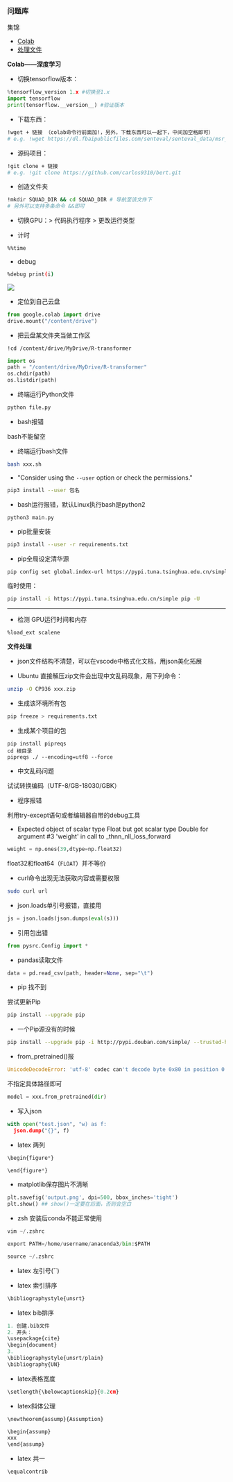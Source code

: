 ### 问题库

集锦

- [Colab](#colab)
- [处理文件](#file)


**<div id='colab'>Colab——深度学习</div>**

- 切换tensorflow版本：
```python
%tensorflow_version 1.x #切换至1.x
import tensorflow
print(tensorflow.__version__) #验证版本
```

- 下载东西：
```bash
!wget + 链接 （colab命令行前面加!，另外，下载东西可以一起下，中间加空格即可）
# e.g. !wget https://dl.fbaipublicfiles.com/senteval/senteval_data/msr_paraphrase_train.txt https://dl.fbaipublicfiles.com/senteval/senteval_data/msr_paraphrase_test.txt

```

- 源码项目：
```bash
!git clone + 链接
# e.g. !git clone https://github.com/carlos9310/bert.git
```

- 创造文件夹
```bash
!mkdir SQUAD_DIR && cd SQUAD_DIR # 导航至该文件下
# 另外可以支持多条命令 &&即可 
```

- 切换GPU：> 代码执行程序 > 更改运行类型

- 计时

```bash
%%time
```

- debug
```bash
%debug print(i)
```
![](https://github.com/sherlcok314159/ML/blob/main/Images/debug.png)

- 定位到自己云盘

```python
from google.colab import drive
drive.mount("/content/drive")
```

- 把云盘某文件夹当做工作区

```bash
!cd /content/drive/MyDrive/R-transformer
```

```python
import os
path = "/content/drive/MyDrive/R-transformer"
os.chdir(path)
os.listdir(path)
```

- 终端运行Python文件

```bash
python file.py
```

- bash报错

bash不能留空

- 终端运行bash文件

```bash
bash xxx.sh
```

- "Consider using the `--user` option or check the permissions."

```bash
pip3 install --user 包名
```

- bash运行报错，默认Linux执行bash是python2
```
python3 main.py
```

- pip批量安装

```bash
pip3 install --user -r requirements.txt
```

- pip全局设定清华源

```bash
pip config set global.index-url https://pypi.tuna.tsinghua.edu.cn/simple
```

临时使用：
```bash
pip install -i https://pypi.tuna.tsinghua.edu.cn/simple pip -U
```
***

- 检测 GPU运行时间和内存
```
%load_ext scalene
```

**<div id='file'>文件处理</div>**

- json文件结构不清楚，可以在vscode中格式化文档，用json美化拓展

- Ubuntu 直接解压zip文件会出现中文乱码现象，用下列命令：
```bash
unzip -O CP936 xxx.zip
```

- 生成该环境所有包

```bash
pip freeze > requirements.txt
```

- 生成某个项目的包

```
pip install pipreqs
cd 根目录
pipreqs ./ --encoding=utf8 --force
```

- 中文乱码问题

试试转换编码（UTF-8/GB-18030/GBK）

- 程序报错

利用try-except语句或者编辑器自带的debug工具

- Expected object of scalar type Float but got scalar type Double for argument #3 'weight' in call to _thnn_nll_loss_forward

```python
weight = np.ones(39,dtype=np.float32)
```

float32和float64（`FLOAT`）并不等价


- curl命令出现无法获取内容或需要权限

```bash
sudo curl url
```

- json.loads单引号报错，直接用
```python
js = json.loads(json.dumps(eval(s)))
```

- 引用包出错
```python
from pysrc.Config import *
```

- pandas读取文件

```python
data = pd.read_csv(path, header=None, sep="\t")
```
- pip 找不到

尝试更新Pip
```bash
pip install --upgrade pip
```

- 一个Pip源没有的时候
```bash
pip install --upgrade pip -i http://pypi.douban.com/simple/ --trusted-host pypi.douban.com
```
- from_pretrained()报

```python
UnicodeDecodeError: 'utf-8' codec can't decode byte 0x80 in position 0: invalid start byte
```
不指定具体路径即可

```python
model = xxx.from_pretrained(dir)
```
- 写入json
```python
with open("test.json", "w) as f:
  json.dump("{}", f)
```

- latex 两列

```python
\begin{figure*}

\end{figure*}
```

- matplotlib保存图片不清晰
```python
plt.savefig('output.png', dpi=500, bbox_inches='tight')
plt.show() ## show()一定要在后面，否则会空白
```

- zsh 安装后conda不能正常使用

```python
vim ~/.zshrc

export PATH=/home/username/anaconda3/bin:$PATH

source ~/.zshrc
```

- latex 左引号(``)

- latex 索引排序

```python
\bibliographystyle{unsrt}
```
- latex bib排序

```python
1. 创建.bib文件
2. 开头：
\usepackage{cite}
\begin{document}
3. 
\bibliographystyle{unsrt/plain}
\bibliography{UN}
```

- latex表格宽度

```python
\setlength{\belowcaptionskip}{0.2cm}
```

- latex斜体公理
```python
\newtheorem{assump}{Assumption}

\begin{assump}
xxx
\end{assump}
```

- latex 共一

```python
\equalcontrib
```
